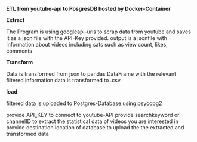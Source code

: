 **ETL from youtube-api to PosgresDB hosted by Docker-Container**

**Extract**

The Program is using googleapi-urls to scrap data from youtube and saves it as a json file with the API-Key provided.
output is a jsonfile with information about videos including sats such as view count, likes, comments 

**Transform**

Data is transformed from json to pandas DataFrame with the relevant filtered information 
data is transformed to .csv

**load**

filtered data is uploaded to Postgres-Database using psycopg2


provide API_KEY to connect to youtube-API
provide searchkeyword or channelID to extract the statistical data of videos you are interested in
provide destination location of database to upload the the extracted and transformed data


